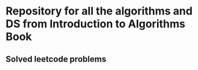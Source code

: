 # Repository for all the algorithms and DS from Introduction to Algorithms Book 

## Solved leetcode problems